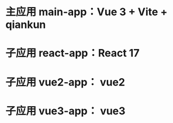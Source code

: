 # 主应用 main-app：Vue 3 + Vite + qiankun

# 子应用 react-app：React 17
# 子应用 vue2-app： vue2
# 子应用 vue3-app： vue3